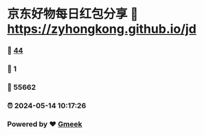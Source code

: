 # 京东好物每日红包分享 :link: https://zyhongkong.github.io/jd 
### :page_facing_up: [44](https://zyhongkong.github.io/jd/tag.html) 
### :speech_balloon: 1 
### :hibiscus: 55662 
### :alarm_clock: 2024-05-14 10:17:26 
### Powered by :heart: [Gmeek](https://github.com/Meekdai/Gmeek)
